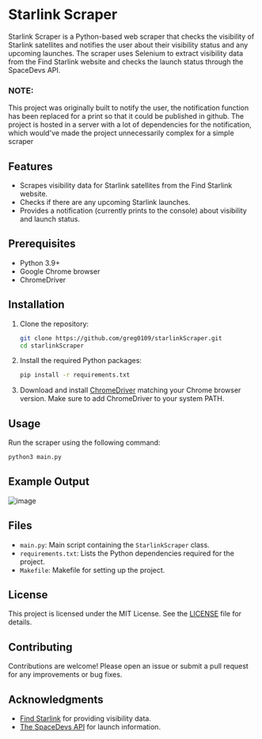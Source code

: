 # Starlink Scraper

Starlink Scraper is a Python-based web scraper that checks the visibility of Starlink satellites and notifies the user about their visibility status and any upcoming launches. The scraper uses Selenium to extract visibility data from the Find Starlink website and checks the launch status through the SpaceDevs API.

### **NOTE**:
This project was originally built to notify the user, the notification function has been replaced for a print so that it could be published in github. The project is hosted in a server with a lot of dependencies for the notification, which would've made the project unnecessarily complex for a simple scraper

## Features

- Scrapes visibility data for Starlink satellites from the Find Starlink website.
- Checks if there are any upcoming Starlink launches.
- Provides a notification (currently prints to the console) about visibility and launch status.

## Prerequisites

- Python 3.9+
- Google Chrome browser
- ChromeDriver

## Installation

1. Clone the repository:
   ```sh
   git clone https://github.com/greg0109/starlinkScraper.git
   cd starlinkScraper
   ```

2. Install the required Python packages:
   ```sh
   pip install -r requirements.txt
   ```

3. Download and install [ChromeDriver](https://sites.google.com/a/chromium.org/chromedriver/downloads) matching your Chrome browser version. Make sure to add ChromeDriver to your system PATH.

## Usage

Run the scraper using the following command:
```sh
python3 main.py
```

## Example Output

![image](https://github.com/Greg0109/StarlinkScraper/assets/9938142/505d4de8-f781-4cba-8db5-ad8ae3ebd313)

## Files

- `main.py`: Main script containing the `StarlinkScraper` class.
- `requirements.txt`: Lists the Python dependencies required for the project.
- `Makefile`: Makefile for setting up the project.

## License

This project is licensed under the MIT License. See the [LICENSE](LICENSE) file for details.

## Contributing

Contributions are welcome! Please open an issue or submit a pull request for any improvements or bug fixes.

## Acknowledgments

- [Find Starlink](https://findstarlink.com) for providing visibility data.
- [The SpaceDevs API](https://thespacedevs.com) for launch information.
